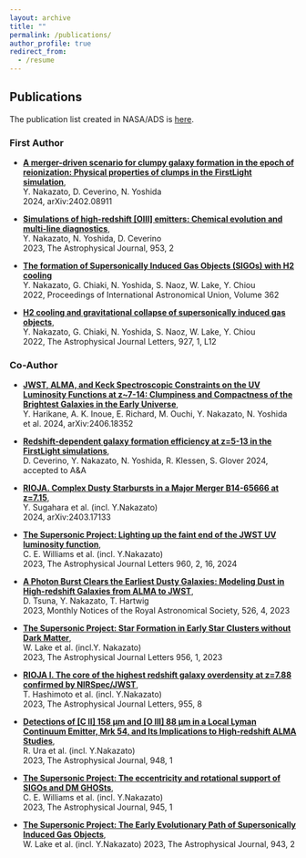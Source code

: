 ```yaml
---
layout: archive
title: ""
permalink: /publications/
author_profile: true
redirect_from:
  - /resume
---
```


## Publications
The publication list created in NASA/ADS is [here](https://ui.adsabs.harvard.edu/public-libraries/e1XvdN4yTZK3_QI5SHf3fA). 

### First Author  
* __[A merger-driven scenario for clumpy galaxy formation in the epoch of reionization: Physical properties of clumps in the FirstLight simulation](https://ui.adsabs.harvard.edu/abs/2024arXiv240208911N/abstract)__,  
  Y. Nakazato, D. Ceverino, N. Yoshida  
  2024, arXiv:2402.08911
  
* __[Simulations of high-redshift [OIII] emitters: Chemical evolution and multi-line diagnostics](https://ui.adsabs.harvard.edu/abs/2023ApJ...953..140N/abstract)__,  
  Y. Nakazato, N. Yoshida, D. Ceverino   
  2023, The Astrophysical Journal, 953, 2

* __[The formation of Supersonically Induced Gas Objects (SIGOs) with H2 cooling](https://ui.adsabs.harvard.edu/abs/2023IAUS..362...45N/abstract)__  
  Y. Nakazato, G. Chiaki, N. Yoshida, S. Naoz, W. Lake, Y. Chiou   
 2022, Proceedings of International Astronomical Union, Volume 362
 
* __[H2 cooling and gravitational collapse of supersonically induced gas objects](https://ui.adsabs.harvard.edu/abs/2022ApJ...927L..12N/abstract)__,  
Y. Nakazato, G. Chiaki, N. Yoshida, S. Naoz, W. Lake, Y. Chiou     
 2022, The Astrophysical Journal Letters, 927, 1, L12

 
### Co-Author  
* __[JWST, ALMA, and Keck Spectroscopic Constraints on the UV Luminosity Functions at z~7-14: Clumpiness and Compactness of the Brightest Galaxies in the Early Universe](https://ui.adsabs.harvard.edu/abs/2024arXiv240618352H/abstract)__,  
Y. Harikane, A. K. Inoue, E. Richard, M. Ouchi, Y. Nakazato, N. Yoshida et al.
2024, arXiv:2406.18352  
* __[Redshift-dependent galaxy formation efficiency at z=5-13 in the FirstLight simulations](https://ui.adsabs.harvard.edu/abs/2024arXiv240402537C/abstract)__,  
D. Ceverino, Y. Nakazato, N. Yoshida, R. Klessen, S. Glover
2024, accepted to A&A  
* __[RIOJA. Complex Dusty Starbursts in a Major Merger B14-65666 at z=7.15]( https://ui.adsabs.harvard.edu/abs/2024arXiv240317133S/abstract)__,  
Y. Sugahara et al. (incl. Y.Nakazato)  
2024, arXiv:2403.17133  

* __[The Supersonic Project: Lighting up the faint end of the JWST UV luminosity function](https://ui.adsabs.harvard.edu/abs/2023arXiv231003799W/abstract)__,    
C. E. Williams et al. (incl. Y.Nakazato)  
2023, The Astrophysical Journal Letters 960, 2, 16, 2024  

* __[A Photon Burst Clears the Earliest Dusty Galaxies: Modeling Dust in High-redshift Galaxies from ALMA to JWST](https://ui.adsabs.harvard.edu/abs/2023MNRAS.526.4801T/abstract)__,    
D. Tsuna, Y. Nakazato, T. Hartwig  
2023, Monthly Notices of the Royal Astronomical Society, 526, 4, 2023  

* __[The Supersonic Project: Star Formation in Early Star
Clusters without Dark Matter](https://ui.adsabs.harvard.edu/abs/2023ApJ...956L...7L/abstract)__,    
W. Lake et al. (incl.Y. Nakazato)  
2023, The Astrophysical Journal Letters 956, 1, 2023
  
* __[RIOJA I. The core of the highest redshift galaxy overdensity at z=7.88 confirmed by NIRSpec/JWST](https://ui.adsabs.harvard.edu/abs/2023arXiv230504741H/abstract)__,    
T. Hashimoto et al. (incl. Y.Nakazato)  
 2023, The Astrophysical Journal Letters, 955, 8
 
 
* __[Detections of [C II] 158 μm and [O III] 88 μm in a Local Lyman Continuum Emitter, Mrk 54, and Its Implications to High-redshift ALMA Studies](https://ui.adsabs.harvard.edu/abs/2023ApJ...948....3U/abstract)__,      
R. Ura et al. (incl. Y.Nakazato)  
 2023, The Astrophysical Journal, 948, 1
 
 
* __[The Supersonic Project: The eccentricity and rotational support of SIGOs and DM GHOSts](https://ui.adsabs.harvard.edu/abs/2022arXiv221102066W/abstract)__,  
C. E. Williams et al. (incl. Y.Nakazato)  
2023, The Astrophysical Journal, 945, 1 

* __[The Supersonic Project: The Early Evolutionary Path of Supersonically Induced Gas Objects](https://ui.adsabs.harvard.edu/abs/2023ApJ...943..132L/abstract)__,  
W. Lake et al. (incl. Y.Nakazato)
2023, The Astrophysical Journal, 943, 2  


